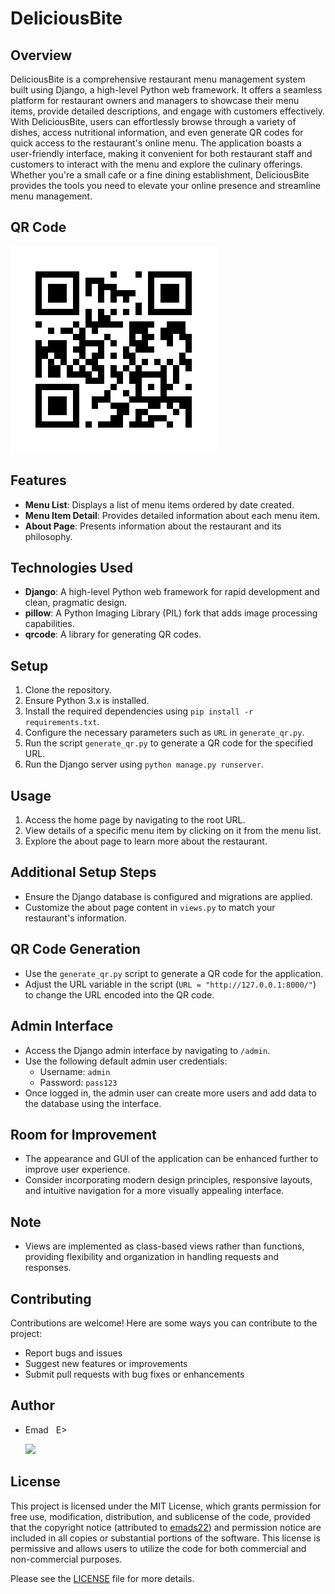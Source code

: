 # DeliciousBite

## Overview
DeliciousBite is a comprehensive restaurant menu management system built using Django, a high-level Python web framework. It offers a seamless platform for restaurant owners and managers to showcase their menu items, provide detailed descriptions, and engage with customers effectively. With DeliciousBite, users can effortlessly browse through a variety of dishes, access nutritional information, and even generate QR codes for quick access to the restaurant's online menu. The application boasts a user-friendly interface, making it convenient for both restaurant staff and customers to interact with the menu and explore the culinary offerings. Whether you're a small cafe or a fine dining establishment, DeliciousBite provides the tools you need to elevate your online presence and streamline menu management.

## QR Code
![DeliciousBite QR Code](./QR_code/qr.png)

## Features
- **Menu List**: Displays a list of menu items ordered by date created.
- **Menu Item Detail**: Provides detailed information about each menu item.
- **About Page**: Presents information about the restaurant and its philosophy.

## Technologies Used
- **Django**: A high-level Python web framework for rapid development and clean, pragmatic design.
- **pillow**: A Python Imaging Library (PIL) fork that adds image processing capabilities.
- **qrcode**: A library for generating QR codes.

## Setup
1. Clone the repository.
2. Ensure Python 3.x is installed.
3. Install the required dependencies using `pip install -r requirements.txt`.
4. Configure the necessary parameters such as `URL` in `generate_qr.py`.
5. Run the script `generate_qr.py` to generate a QR code for the specified URL.
6. Run the Django server using `python manage.py runserver`.

## Usage
1. Access the home page by navigating to the root URL.
2. View details of a specific menu item by clicking on it from the menu list.
3. Explore the about page to learn more about the restaurant.

## Additional Setup Steps
- Ensure the Django database is configured and migrations are applied.
- Customize the about page content in `views.py` to match your restaurant's information.

## QR Code Generation
- Use the `generate_qr.py` script to generate a QR code for the application.
- Adjust the URL variable in the script (`URL = "http://127.0.0.1:8000/"`) to change the URL encoded into the QR code.

## Admin Interface
- Access the Django admin interface by navigating to `/admin`.
- Use the following default admin user credentials:
  - Username: `admin`
  - Password: `pass123`
- Once logged in, the admin user can create more users and add data to the database using the interface.

## Room for Improvement
- The appearance and GUI of the application can be enhanced further to improve user experience.
- Consider incorporating modern design principles, responsive layouts, and intuitive navigation for a more visually appealing interface.

## Note
- Views are implemented as class-based views rather than functions, providing flexibility and organization in handling requests and responses.

## Contributing
Contributions are welcome! Here are some ways you can contribute to the project:
- Report bugs and issues
- Suggest new features or improvements
- Submit pull requests with bug fixes or enhancements

## Author
- Emad &nbsp; E>
  
  [<img src="https://img.shields.io/badge/GitHub-Profile-blue?logo=github" width="150">](https://github.com/emads22)

## License
This project is licensed under the MIT License, which grants permission for free use, modification, distribution, and sublicense of the code, provided that the copyright notice (attributed to [emads22](https://github.com/emads22)) and permission notice are included in all copies or substantial portions of the software. This license is permissive and allows users to utilize the code for both commercial and non-commercial purposes.

Please see the [LICENSE](LICENSE) file for more details.

